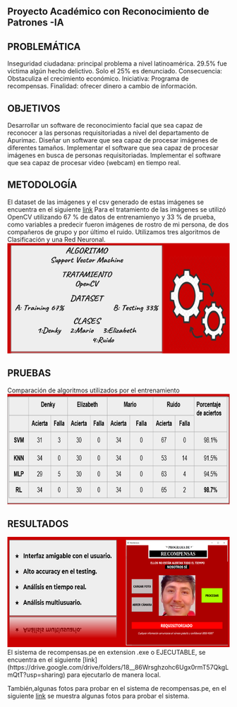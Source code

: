 ## Proyecto Académico con Reconocimiento de Patrones -IA ##
## PROBLEMÁTICA ## 
Inseguridad ciudadana: principal problema a nivel latinoamérica.
29.5% fue víctima algún hecho delictivo.
Solo el 25% es denunciado. 
Consecuencia: Obstaculiza el crecimiento económico.
Iniciativa: Programa de recompensas.
Finalidad: ofrecer dinero a cambio de información.

## OBJETIVOS ##
Desarrollar un software de reconocimiento facial que sea capaz de reconocer a las personas requisitoriadas a nivel del departamento de Apurimac.
Diseñar un software que sea capaz de procesar imágenes de diferentes tamaños.
Implementar el software que sea capaz de procesar imágenes en busca de personas requisitoriadas.
Implementar el software que sea capaz de procesar video (webcam) en tiempo real.

## METODOLOGÍA ##
El dataset de las imágenes y el csv generado de estas imágenes se encuentra
en el siguiente [link](https://drive.google.com/drive/folders/1IWyhG8DZOhrAiXm_JtxEo2T7y6m4_aZr?usp=sharing) 
Para el tratamiento de las imágenes se utilizó OpenCV utilizando 67 % de datos de entrenamienyo y 33 % de prueba, 
como variables a predecir fueron imágenes de rostro de mi persona, de dos compañeros de grupo y por último el ruido.
Utilizamos tres algoritmos de Clasificación y una Red Neuronal.
<img src="images/algoritmo.PNG" width="600" height="250" >

## PRUEBAS ##
Comparación de algoritmos utilizados por el entrenamiento
<img src="images/resultados.PNG" width="600" height="250">

## RESULTADOS ## 
<img src="images/resultados 2.PNG" width="600" height="250" >
El sistema de recompensas.pe en extension .exe o EJECUTABLE, se encuentra en el siguiente [link](https://drive.google.com/drive/folders/18__86Wrsghzohc6Ugx0rmT57QkgLmQtT?usp=sharing) para ejecutarlo de manera local.

También,algunas fotos para probar en el sistema de recompensas.pe, en el siguiente [link](https://drive.google.com/drive/folders/1JT_nFaBwLn5m3GpaBjRoK7i1ko_CE01l?usp=sharing)
se muestra algunas fotos para probar el sistema. 
